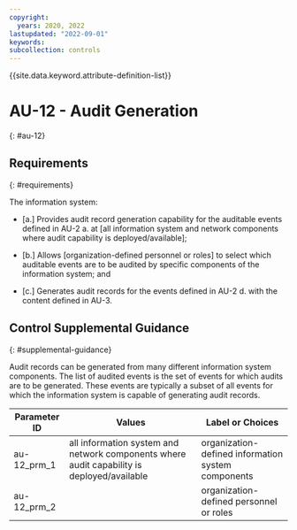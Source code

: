 ```yaml
---
copyright:
  years: 2020, 2022
lastupdated: "2022-09-01"
keywords: 
subcollection: controls
---
```



{{site.data.keyword.attribute-definition-list}}


# AU-12 - Audit Generation
{: #au-12}

## Requirements
{: #requirements}

The information system:

- \[a.\] Provides audit record generation capability for the auditable events defined in AU-2 a. at [all information system and network components where audit capability is deployed/available];

- \[b.\] Allows [organization-defined personnel or roles] to select which auditable events are to be audited by specific components of the information system; and

- \[c.\] Generates audit records for the events defined in AU-2 d. with the content defined in AU-3.

## Control Supplemental Guidance
{: #supplemental-guidance}

Audit records can be generated from many different information system components. The list of audited events is the set of events for which audits are to be generated. These events are typically a subset of all events for which the information system is capable of generating audit records.

| Parameter ID | Values | Label or Choices |
|---|---|---|
| au-12_prm_1 | all information system and network components where audit capability is deployed/available | organization-defined information system components |
| au-12_prm_2 |  | organization-defined personnel or roles |